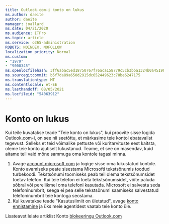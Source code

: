 ```yaml
---
title: Outlook.com-i konto on lukus
ms.author: daeite
author: daeite
manager: joallard
ms.date: 04/21/2020
ms.audience: ITPro
ms.topic: article
ms.service: o365-administration
ROBOTS: NOINDEX, NOFOLLOW
localization_priority: Normal
ms.custom:
- "1979"
- "9000345"
ms.openlocfilehash: 3ff6abac5ed18750767f76aca158779c5cb3bba1324b0a451987cc37b4b0e239
ms.sourcegitcommit: b5f7da89a650d2915dc652449623c78be6247175
ms.translationtype: MT
ms.contentlocale: et-EE
ms.lasthandoff: 08/05/2021
ms.locfileid: "54063912"
---
```

# <a name="account-locked"></a>Konto on lukus

Kui teile kuvatakse teade "Teie konto on lukus", kui proovite sisse logida Outlook.com-i, on see nii seetõttu, et märkasime teie kontol ebatavalist tegevust. Selleks et teid võimalike pettuste või kuritarvituste eest kaitsta, oleme teie konto ajutiselt lukustanud. Teame, et see on masendav, kuid aitame teil vaid mõne sammuga oma kontole tagasi minna.

1. Avage [account.microsoft.com](https://go.microsoft.com/fwlink/?linkid=2090484) ja logige sisse oma lukustatud kontole. Konto avamiseks peate sisestama Microsofti tekstsõnumis toodud turbekoodi. Tekstsõnumi toomiseks peab teil olema tekstsõnumsidet toetav telefon. Kui teie telefon ei toeta tekstsõnumsidet, võite paluda sõbral või pereliikmel oma telefoni kasutada. Microsoft ei salvesta seda telefoninumbrit, seega ei pea selle tekstsõnumi saamiseks salvestatud telefoninumbrit teie kontoga seostama.
2. Kui kuvatakse teade "Kasutuslimiit on ületatud", avage [konto ennistamine](https://go.microsoft.com/fwlink/?linkid=2090483) ja üks meie agentidest vaatab teie konto üle.

Lisateavet leiate artiklist Konto [blokeeringu Outlook.com](https://support.office.com/article/f4ad2701-d166-4d8b-8a6a-9af2a1f8a4c4?wt.mc_id=Office_Outlook_com_Alchemy) 